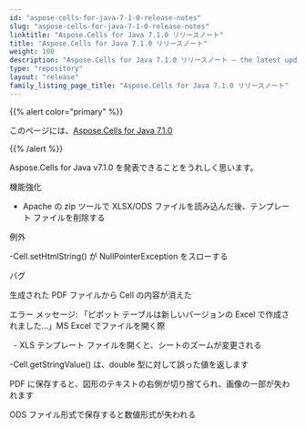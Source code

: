 ```yaml
---
id: "aspose-cells-for-java-7-1-0-release-notes"
slug: "aspose-cells-for-java-7-1-0-release-notes"
linktitle: "Aspose.Cells for Java 7.1.0 リリースノート"
title: "Aspose.Cells for Java 7.1.0 リリースノート"
weight: 100
description: "Aspose.Cells for Java 7.1.0 リリースノート – the latest updates and fixes."
type: "repository"
layout: "release"
family_listing_page_title: "Aspose.Cells for Java 7.1.0 リリースノート"
---
```

{{% alert color="primary" %}} 

このページには、[Aspose.Cells for Java 7.1.0](https://releases.aspose.com/cells/java/new-releases/aspose.cells-for-java-7.1.0/)

{{% /alert %}} 

Aspose.Cells for Java v7.1.0 を発表できることをうれしく思います。

機能強化

- Apache の zip ツールで XLSX/ODS ファイルを読み込んだ後、テンプレート ファイルを削除する

例外

-Cell.setHtmlString() が NullPointerException をスローする

バグ

 生成された PDF ファイルから Cell の内容が消えた

 エラー メッセージ: 「ピボット テーブルは新しいバージョンの Excel で作成されました...」MS Excel でファイルを開く際

` `- XLS テンプレート ファイルを開くと、シートのズームが変更される

-Cell.getStringValue() は、double 型に対して誤った値を返します

 PDF に保存すると、図形のテキストの右側が切り捨てられ、画像の一部が失われます

 ODS ファイル形式で保存すると数値形式が失われる
